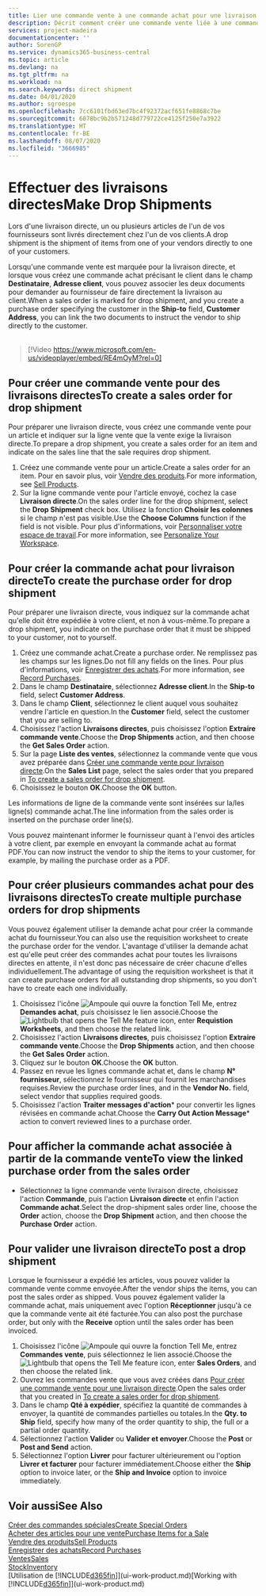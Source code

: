 ```yaml
---
title: Lier une commande vente à une commande achat pour une livraison directe | Microsoft Docs
description: Décrit comment créer une commande vente liée à une commande achat pour permettre la livraison directe du fournisseur au client.
services: project-madeira
documentationcenter: ''
author: SorenGP
ms.service: dynamics365-business-central
ms.topic: article
ms.devlang: na
ms.tgt_pltfrm: na
ms.workload: na
ms.search.keywords: direct shipment
ms.date: 04/01/2020
ms.author: sgroespe
ms.openlocfilehash: 7cc6101fbd63ed7bc4f92372acf651fe8868c7be
ms.sourcegitcommit: 6078bc9b2b571248d779722ce4125f250e7a3922
ms.translationtype: HT
ms.contentlocale: fr-BE
ms.lasthandoff: 08/07/2020
ms.locfileid: "3666985"
---
```

# <a name="make-drop-shipments"></a><span data-ttu-id="908fa-103">Effectuer des livraisons directes</span><span class="sxs-lookup"><span data-stu-id="908fa-103">Make Drop Shipments</span></span>
<span data-ttu-id="908fa-104">Lors d'une livraison directe, un ou plusieurs articles de l'un de vos fournisseurs sont livrés directement chez l'un de vos clients.</span><span class="sxs-lookup"><span data-stu-id="908fa-104">A drop shipment is the shipment of items from one of your vendors directly to one of your customers.</span></span>

<span data-ttu-id="908fa-105">Lorsqu'une commande vente est marquée pour la livraison directe, et lorsque vous créez une commande achat précisant le client dans le champ **Destinataire**, **Adresse client**, vous pouvez associer les deux documents pour demander au fournisseur de faire directement la livraison au client.</span><span class="sxs-lookup"><span data-stu-id="908fa-105">When a sales order is marked for drop shipment, and you create a purchase order specifying the customer in the **Ship-to** field, **Customer Address**, you can link the two documents to instruct the vendor to ship directly to the customer.</span></span>
<br><br>  
  
> [!Video https://www.microsoft.com/en-us/videoplayer/embed/RE4mOyM?rel=0]

## <a name="to-create-a-sales-order-for-drop-shipment"></a><span data-ttu-id="908fa-106">Pour créer une commande vente pour des livraisons directes</span><span class="sxs-lookup"><span data-stu-id="908fa-106">To create a sales order for drop shipment</span></span>
<span data-ttu-id="908fa-107">Pour préparer une livraison directe, vous créez une commande vente pour un article et indiquer sur la ligne vente que la vente exige la livraison directe.</span><span class="sxs-lookup"><span data-stu-id="908fa-107">To prepare a drop shipment, you create a sales order for an item and indicate on the sales line that the sale requires drop shipment.</span></span>

1. <span data-ttu-id="908fa-108">Créez une commande vente pour un article.</span><span class="sxs-lookup"><span data-stu-id="908fa-108">Create a sales order for an item.</span></span> <span data-ttu-id="908fa-109">Pour en savoir plus, voir [Vendre des produits](sales-how-sell-products.md).</span><span class="sxs-lookup"><span data-stu-id="908fa-109">For more information, see [Sell Products](sales-how-sell-products.md).</span></span>
2. <span data-ttu-id="908fa-110">Sur la ligne commande vente pour l'article envoyé, cochez la case **Livraison directe**.</span><span class="sxs-lookup"><span data-stu-id="908fa-110">On the sales order line for the drop shipment, select the **Drop Shipment** check box.</span></span> <span data-ttu-id="908fa-111">Utilisez la fonction **Choisir les colonnes** si le champ n'est pas visible.</span><span class="sxs-lookup"><span data-stu-id="908fa-111">Use the **Choose Columns** function if the field is not visible.</span></span> <span data-ttu-id="908fa-112">Pour plus d'informations, voir [Personnaliser votre espace de travail](ui-personalization-user.md).</span><span class="sxs-lookup"><span data-stu-id="908fa-112">For more information, see [Personalize Your Workspace](ui-personalization-user.md).</span></span>

## <a name="to-create-the-purchase-order-for-drop-shipment"></a><span data-ttu-id="908fa-113">Pour créer la commande achat pour livraison directe</span><span class="sxs-lookup"><span data-stu-id="908fa-113">To create the purchase order for drop shipment</span></span>
<span data-ttu-id="908fa-114">Pour préparer une livraison directe, vous indiquez sur la commande achat qu'elle doit être expédiée à votre client, et non à vous-même.</span><span class="sxs-lookup"><span data-stu-id="908fa-114">To prepare a drop shipment, you indicate on the purchase order that it must be shipped to your customer, not to yourself.</span></span>

1. <span data-ttu-id="908fa-115">Créez une commande achat.</span><span class="sxs-lookup"><span data-stu-id="908fa-115">Create a purchase order.</span></span> <span data-ttu-id="908fa-116">Ne remplissez pas les champs sur les lignes.</span><span class="sxs-lookup"><span data-stu-id="908fa-116">Do not fill any fields on the lines.</span></span> <span data-ttu-id="908fa-117">Pour plus d'informations, voir [Enregistrer des achats](purchasing-how-record-purchases.md).</span><span class="sxs-lookup"><span data-stu-id="908fa-117">For more information, see [Record Purchases](purchasing-how-record-purchases.md).</span></span>
2. <span data-ttu-id="908fa-118">Dans le champ **Destinataire**, sélectionnez **Adresse client**.</span><span class="sxs-lookup"><span data-stu-id="908fa-118">In the **Ship-to** field, select **Customer Address**.</span></span>
3. <span data-ttu-id="908fa-119">Dans le champ **Client**, sélectionnez le client auquel vous souhaitez vendre l'article en question.</span><span class="sxs-lookup"><span data-stu-id="908fa-119">In the **Customer** field, select the customer that you are selling to.</span></span>
3. <span data-ttu-id="908fa-120">Choisissez l'action **Livraisons directes**, puis choisissez l'option **Extraire commande vente**.</span><span class="sxs-lookup"><span data-stu-id="908fa-120">Choose the **Drop Shipments** action, and then choose the **Get Sales Order** action.</span></span>
4. <span data-ttu-id="908fa-121">Sur la page **Liste des ventes**, sélectionnez la commande vente que vous avez préparée dans [Créer une commande vente pour livraison directe](sales-how-drop-shipment.md#to-create-a-sales-order-for-drop-shipment).</span><span class="sxs-lookup"><span data-stu-id="908fa-121">On the **Sales List** page, select the sales order that you prepared in [To create a sales order for drop shipment](sales-how-drop-shipment.md#to-create-a-sales-order-for-drop-shipment).</span></span>
5. <span data-ttu-id="908fa-122">Choisissez le bouton **OK**.</span><span class="sxs-lookup"><span data-stu-id="908fa-122">Choose the **OK** button.</span></span>

<span data-ttu-id="908fa-123">Les informations de ligne de la commande vente sont insérées sur la/les ligne(s) commande achat.</span><span class="sxs-lookup"><span data-stu-id="908fa-123">The line information from the sales order is inserted on the purchase order line(s).</span></span>

<span data-ttu-id="908fa-124">Vous pouvez maintenant informer le fournisseur quant à l'envoi des articles à votre client, par exemple en envoyant la commande achat au format PDF.</span><span class="sxs-lookup"><span data-stu-id="908fa-124">You can now instruct the vendor to ship the items to your customer, for example, by mailing the purchase order as a PDF.</span></span>     

## <a name="to-create-multiple-purchase-orders-for-drop-shipments"></a><span data-ttu-id="908fa-125">Pour créer plusieurs commandes achat pour des livraisons directes</span><span class="sxs-lookup"><span data-stu-id="908fa-125">To create multiple purchase orders for drop shipments</span></span>
<span data-ttu-id="908fa-126">Vous pouvez également utiliser la demande achat pour créer la commande achat du fournisseur.</span><span class="sxs-lookup"><span data-stu-id="908fa-126">You can also use the requisition worksheet to create the purchase order for the vendor.</span></span> <span data-ttu-id="908fa-127">L'avantage d'utiliser la demande achat est qu'elle peut créer des commandes achat pour toutes les livraisons directes en attente, il n'est donc pas nécessaire de créer chacune d'elles individuellement.</span><span class="sxs-lookup"><span data-stu-id="908fa-127">The advantage of using the requisition worksheet is that it can create purchase orders for all outstanding drop shipments, so you don't have to create each one individually.</span></span>

1. <span data-ttu-id="908fa-128">Choisissez l'icône ![Ampoule qui ouvre la fonction Tell Me](media/ui-search/search_small.png "Dites-moi ce que vous voulez faire"), entrez **Demandes achat**, puis choisissez le lien associé.</span><span class="sxs-lookup"><span data-stu-id="908fa-128">Choose the ![Lightbulb that opens the Tell Me feature](media/ui-search/search_small.png "Tell me what you want to do") icon, enter **Requistion Worksheets**, and then choose the related link.</span></span>
2. <span data-ttu-id="908fa-129">Choisissez l'action **Livraisons directes**, puis choisissez l'option **Extraire commande vente**.</span><span class="sxs-lookup"><span data-stu-id="908fa-129">Choose the **Drop Shipments** action, and then choose the **Get Sales Order** action.</span></span>
3. <span data-ttu-id="908fa-130">Cliquez sur le bouton **OK**.</span><span class="sxs-lookup"><span data-stu-id="908fa-130">Choose the **OK** button.</span></span>
4. <span data-ttu-id="908fa-131">Passez en revue les lignes commande achat et, dans le champ **N° fournisseur**, sélectionnez le fournisseur qui fournit les marchandises requises.</span><span class="sxs-lookup"><span data-stu-id="908fa-131">Review the purchase order lines, and in the **Vendor No.** field, select vendor that supplies required goods.</span></span> 
5. <span data-ttu-id="908fa-132">Choisissez l'action **Traiter messages d'action**\* pour convertir les lignes révisées en commande achat.</span><span class="sxs-lookup"><span data-stu-id="908fa-132">Choose the **Carry Out Action Message**\* action to convert reviewed lines to a purchase order.</span></span>

## <a name="to-view-the-linked-purchase-order-from-the-sales-order"></a><span data-ttu-id="908fa-133">Pour afficher la commande achat associée à partir de la commande vente</span><span class="sxs-lookup"><span data-stu-id="908fa-133">To view the linked purchase order from the sales order</span></span>
* <span data-ttu-id="908fa-134">Sélectionnez la ligne commande vente livraison directe, choisissez l'action **Commande**, puis l'action **Livraison directe** et enfin l'action **Commande achat**.</span><span class="sxs-lookup"><span data-stu-id="908fa-134">Select the drop-shipment sales order line, choose the **Order** action, choose the **Drop Shipment** action, and then choose the **Purchase Order** action.</span></span>

## <a name="to-post-a-drop-shipment"></a><span data-ttu-id="908fa-135">Pour valider une livraison directe</span><span class="sxs-lookup"><span data-stu-id="908fa-135">To post a drop shipment</span></span>
<span data-ttu-id="908fa-136">Lorsque le fournisseur a expédié les articles, vous pouvez valider la commande vente comme envoyée.</span><span class="sxs-lookup"><span data-stu-id="908fa-136">After the vendor ships the items, you can post the sales order as shipped.</span></span> <span data-ttu-id="908fa-137">Vous pouvez également valider la commande achat, mais uniquement avec l'option **Réceptionner** jusqu'à ce que la commande vente ait été facturée.</span><span class="sxs-lookup"><span data-stu-id="908fa-137">You can also post the purchase order, but only with the **Receive** option until the sales order has been invoiced.</span></span>

1. <span data-ttu-id="908fa-138">Choisissez l'icône ![Ampoule qui ouvre la fonction Tell Me](media/ui-search/search_small.png "Dites-moi ce que vous voulez faire"), entrez **Commandes vente**, puis sélectionnez le lien associé.</span><span class="sxs-lookup"><span data-stu-id="908fa-138">Choose the ![Lightbulb that opens the Tell Me feature](media/ui-search/search_small.png "Tell me what you want to do") icon, enter **Sales Orders**, and then choose the related link.</span></span>
2. <span data-ttu-id="908fa-139">Ouvrez les commandes vente que vous avez créées dans [Pour créer une commande vente pour une livraison directe](sales-how-drop-shipment.md#to-create-a-sales-order-for-drop-shipment).</span><span class="sxs-lookup"><span data-stu-id="908fa-139">Open the sales order that you created in [To create a sales order for drop shipment]().</span></span>
3. <span data-ttu-id="908fa-140">Dans le champ **Qté à expédier**, spécifiez la quantité de commandes à envoyer, la quantité de commandes partielles ou totales.</span><span class="sxs-lookup"><span data-stu-id="908fa-140">In the **Qty. to Ship** field, specify how many of the order quantity to ship, the full or a partial order quantity.</span></span>
4. <span data-ttu-id="908fa-141">Sélectionnez l'action **Valider** ou **Valider et envoyer**.</span><span class="sxs-lookup"><span data-stu-id="908fa-141">Choose the **Post** or **Post and Send** action.</span></span>
5. <span data-ttu-id="908fa-142">Sélectionnez l'option **Livrer** pour facturer ultérieurement ou l'option **Livrer et facturer** pour facturer immédiatement.</span><span class="sxs-lookup"><span data-stu-id="908fa-142">Choose either the **Ship** option to invoice later, or the **Ship and Invoice** option to invoice immediately.</span></span>

## <a name="see-also"></a><span data-ttu-id="908fa-143">Voir aussi</span><span class="sxs-lookup"><span data-stu-id="908fa-143">See Also</span></span>
[<span data-ttu-id="908fa-144">Créer des commandes spéciales</span><span class="sxs-lookup"><span data-stu-id="908fa-144">Create Special Orders</span></span>](sales-how-to-create-special-orders.md)  
[<span data-ttu-id="908fa-145">Acheter des articles pour une vente</span><span class="sxs-lookup"><span data-stu-id="908fa-145">Purchase Items for a Sale</span></span>](purchasing-how-purchase-products-sale.md)  
[<span data-ttu-id="908fa-146">Vendre des produits</span><span class="sxs-lookup"><span data-stu-id="908fa-146">Sell Products</span></span>](sales-how-sell-products.md)  
[<span data-ttu-id="908fa-147">Enregistrer des achats</span><span class="sxs-lookup"><span data-stu-id="908fa-147">Record Purchases</span></span>](purchasing-how-record-purchases.md)  
[<span data-ttu-id="908fa-148">Ventes</span><span class="sxs-lookup"><span data-stu-id="908fa-148">Sales</span></span>](sales-manage-sales.md)  
[<span data-ttu-id="908fa-149">Stock</span><span class="sxs-lookup"><span data-stu-id="908fa-149">Inventory</span></span>](inventory-manage-inventory.md)  
<span data-ttu-id="908fa-150">[Utilisation de [!INCLUDE[d365fin](includes/d365fin_md.md)]](ui-work-product.md)</span><span class="sxs-lookup"><span data-stu-id="908fa-150">[Working with [!INCLUDE[d365fin](includes/d365fin_md.md)]](ui-work-product.md)</span></span>
